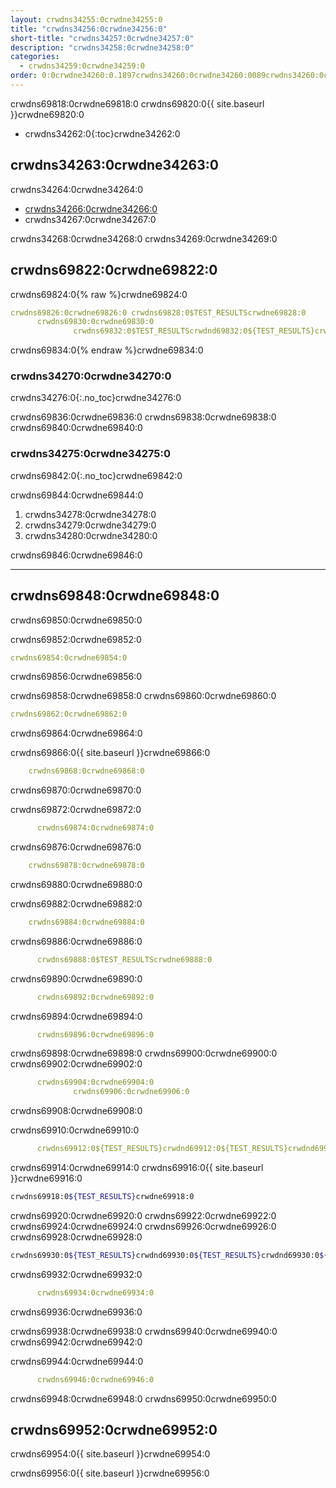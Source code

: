 ```yaml
---
layout: crwdns34255:0crwdne34255:0
title: "crwdns34256:0crwdne34256:0"
short-title: "crwdns34257:0crwdne34257:0"
description: "crwdns34258:0crwdne34258:0"
categories:
  - crwdns34259:0crwdne34259:0
order: 0:0crwdne34260:0.1897crwdns34260:0crwdne34260:0089crwdns34260:0crwdne34260:0
---
```

crwdns69818:0crwdne69818:0 crwdns69820:0{{ site.baseurl }}crwdne69820:0

- crwdns34262:0{:toc}crwdne34262:0

## crwdns34263:0crwdne34263:0

crwdns34264:0crwdne34264:0

- <a href="crwdns34265:0crwdne34265:0" target="_blank">crwdns34266:0crwdne34266:0</a>
- crwdns34267:0crwdne34267:0

crwdns34268:0crwdne34268:0 crwdns34269:0crwdne34269:0

## crwdns69822:0crwdne69822:0

crwdns69824:0{% raw %}crwdne69824:0

```yaml
crwdns69826:0crwdne69826:0 crwdns69828:0$TEST_RESULTScrwdne69828:0
      crwdns69830:0crwdne69830:0
              crwdns69832:0$TEST_RESULTScrwdnd69832:0${TEST_RESULTS}crwdnd69832:0${TEST_RESULTS}crwdnd69832:0${TEST_RESULTS}crwdne69832:0
```

crwdns69834:0{% endraw %}crwdne69834:0

### crwdns34270:0crwdne34270:0

crwdns34276:0{:.no_toc}crwdne34276:0

crwdns69836:0crwdne69836:0 crwdns69838:0crwdne69838:0 crwdns69840:0crwdne69840:0

### crwdns34275:0crwdne34275:0

crwdns69842:0{:.no_toc}crwdne69842:0

crwdns69844:0crwdne69844:0

1. crwdns34278:0crwdne34278:0
2. crwdns34279:0crwdne34279:0
3. crwdns34280:0crwdne34280:0

crwdns69846:0crwdne69846:0

* * *

## crwdns69848:0crwdne69848:0

crwdns69850:0crwdne69850:0

crwdns69852:0crwdne69852:0

```yaml
crwdns69854:0crwdne69854:0
```

crwdns69856:0crwdne69856:0

crwdns69858:0crwdne69858:0 crwdns69860:0crwdne69860:0

```yaml
crwdns69862:0crwdne69862:0
```

crwdns69864:0crwdne69864:0

crwdns69866:0{{ site.baseurl }}crwdne69866:0

```yaml
    crwdns69868:0crwdne69868:0
```

crwdns69870:0crwdne69870:0

crwdns69872:0crwdne69872:0

```yaml
      crwdns69874:0crwdne69874:0
```

crwdns69876:0crwdne69876:0

```yaml
    crwdns69878:0crwdne69878:0
```

crwdns69880:0crwdne69880:0

crwdns69882:0crwdne69882:0

```yaml
    crwdns69884:0crwdne69884:0
```

crwdns69886:0crwdne69886:0

```yaml
      crwdns69888:0$TEST_RESULTScrwdne69888:0
```

crwdns69890:0crwdne69890:0

```yaml
      crwdns69892:0crwdne69892:0
```

crwdns69894:0crwdne69894:0

```yaml
      crwdns69896:0crwdne69896:0
```

crwdns69898:0crwdne69898:0 crwdns69900:0crwdne69900:0 crwdns69902:0crwdne69902:0

```yaml
      crwdns69904:0crwdne69904:0
              crwdns69906:0crwdne69906:0
```

crwdns69908:0crwdne69908:0

crwdns69910:0crwdne69910:0

```yaml
      crwdns69912:0${TEST_RESULTS}crwdnd69912:0${TEST_RESULTS}crwdnd69912:0${TEST_RESULTS}crwdne69912:0
```

crwdns69914:0crwdne69914:0 crwdns69916:0{{ site.baseurl }}crwdne69916:0

```bash
crwdns69918:0${TEST_RESULTS}crwdne69918:0
```

crwdns69920:0crwdne69920:0 crwdns69922:0crwdne69922:0 crwdns69924:0crwdne69924:0 crwdns69926:0crwdne69926:0 crwdns69928:0crwdne69928:0

```bash
crwdns69930:0${TEST_RESULTS}crwdnd69930:0${TEST_RESULTS}crwdnd69930:0${TEST_RESULTS}crwdne69930:0
```

crwdns69932:0crwdne69932:0

```yaml
      crwdns69934:0crwdne69934:0
```

crwdns69936:0crwdne69936:0

crwdns69938:0crwdne69938:0 crwdns69940:0crwdne69940:0 crwdns69942:0crwdne69942:0

crwdns69944:0crwdne69944:0

```yaml
      crwdns69946:0crwdne69946:0
```

crwdns69948:0crwdne69948:0 crwdns69950:0crwdne69950:0

## crwdns69952:0crwdne69952:0

crwdns69954:0{{ site.baseurl }}crwdne69954:0

crwdns69956:0{{ site.baseurl }}crwdne69956:0
